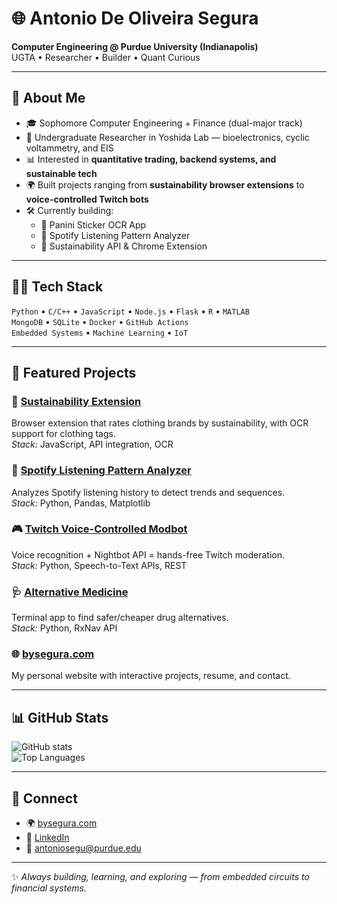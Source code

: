 # 🌐 Antonio De Oliveira Segura

**Computer Engineering @ Purdue University (Indianapolis)**  
UGTA • Researcher • Builder • Quant Curious  

---

## 🚀 About Me
- 🎓 Sophomore Computer Engineering + Finance (dual-major track)  
- 🔬 Undergraduate Researcher in Yoshida Lab — bioelectronics, cyclic voltammetry, and EIS  
- 📊 Interested in **quantitative trading, backend systems, and sustainable tech**  
- 🌍 Built projects ranging from **sustainability browser extensions** to **voice-controlled Twitch bots**  
- 🛠 Currently building:  
  - 📸 Panini Sticker OCR App  
  - 🎵 Spotify Listening Pattern Analyzer  
  - 🌱 Sustainability API & Chrome Extension  

---

## 🧑‍💻 Tech Stack
`Python` • `C/C++` • `JavaScript` • `Node.js` • `Flask` • `R` • `MATLAB`  
`MongoDB` • `SQLite` • `Docker` • `GitHub Actions`  
`Embedded Systems` • `Machine Learning` • `IoT`  

---

## 📂 Featured Projects

### 🌱 [Sustainability Extension](https://github.com/yourrepo)
Browser extension that rates clothing brands by sustainability, with OCR support for clothing tags.  
*Stack:* JavaScript, API integration, OCR  

### 🎵 [Spotify Listening Pattern Analyzer](https://github.com/yourrepo)
Analyzes Spotify listening history to detect trends and sequences.  
*Stack:* Python, Pandas, Matplotlib  

### 🎮 [Twitch Voice-Controlled Modbot](https://github.com/yourrepo)
Voice recognition + Nightbot API = hands-free Twitch moderation.  
*Stack:* Python, Speech-to-Text APIs, REST  

### 🩺 [Alternative Medicine](https://github.com/yourrepo)
Terminal app to find safer/cheaper drug alternatives.  
*Stack:* Python, RxNav API  

### 🌐 [bysegura.com](https://bysegura.com)
My personal website with interactive projects, resume, and contact.  

---

## 📊 GitHub Stats

![GitHub stats](https://github-readme-stats.vercel.app/api?username=Antoniodeoliveirasegura&show_icons=true&theme=tokyonight)  
![Top Languages](https://github-readme-stats.vercel.app/api/top-langs/?username=Antoniodeoliveirasegura&layout=compact&theme=tokyonight)  

---

## 🔗 Connect
- 🌍 [bysegura.com](https://bysegura.com)  
- 💼 [LinkedIn](https://www.linkedin.com/in/antonio-segura)  
- 📧 antoniosegu@purdue.edu  

---

✨ *Always building, learning, and exploring — from embedded circuits to financial systems.*
